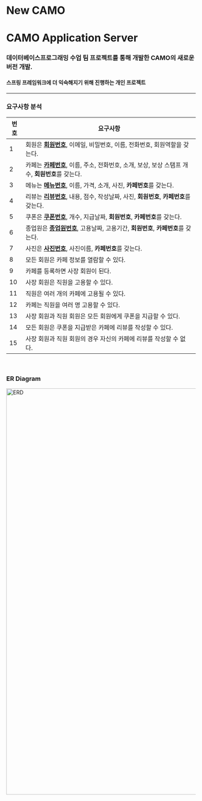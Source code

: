 # New CAMO

# CAMO Application Server

### 데이터베이스프로그래밍 수업 팀 프로젝트를 통해 개발한 CAMO의 새로운 버전 개발.

#### 스프링 프레임워크에 더 익숙해지기 위해 진행하는 개인 프로젝트

---

### 요구사항 분석

| 번호   | 요구사항                                                                 |
|------|----------------------------------------------------------------------|
| 1    | 회원은 <U>**회원번호**</U>, 이메일, 비밀번호, 이름, 전화번호, 회원역할을 갖는다.                 |
| 2    | 카페는 <U>**카페번호**</U>, 이름, 주소, 전화번호, 소개, 보상, 보상 스탬프 개수, **회원번호**를 갖는다. |
| 3    | 메뉴는 <U>**메뉴번호**</U>, 이름, 가격, 소개, 사진, **카페번호**를 갖는다.                  |
| 4    | 리뷰는 <U>**리뷰번호**</U>, 내용, 점수, 작성날짜, 사진, **회원번호**, **카페번호**를 갖는다.      |
| 5    | 쿠폰은 <U>**쿠폰번호**</U>, 개수, 지급날짜, **회원번호**, **카페번호**를 갖는다.              |
| 6    | 종업원은 <U>**종업원번호**</U>, 고용날짜, 고용기간, **회원번호**, **카페번호**를 갖는다.          |
| 7    | 사진은 <U>**사진번호**</U>, 사진이름, **카페번호**를 갖는다.                            |
| 8    | 모든 회원은 카페 정보를 열람할 수 있다.                                              |
| 9    | 카페를 등록하면 사장 회원이 된다.                                                  |
| 10   | 사장 회원은 직원을 고용할 수 있다.                                                 |
| 11   | 직원은 여러 개의 카페에 고용될 수 있다.                                              |
| 12   | 카페는 직원을 여러 명 고용할 수 있다.                                               |
| 13   | 사장 회원과 직원 회원은 모든 회원에게 쿠폰을 지급할 수 있다.                                  |
| 14   | 모든 회원은 쿠폰을 지급받은 카페에 리뷰를 작성할 수 있다.                                    |
| 15   | 사장 회원과 직원 회원의 경우 자신의 카페에 리뷰를 작성할 수 없다.                               |

<br/>

### ER Diagram

<img width="1080" alt="ERD" src="https://user-images.githubusercontent.com/69714701/212644110-bf65a6ca-68b4-4f1f-bbba-85a8c8f47427.png">
